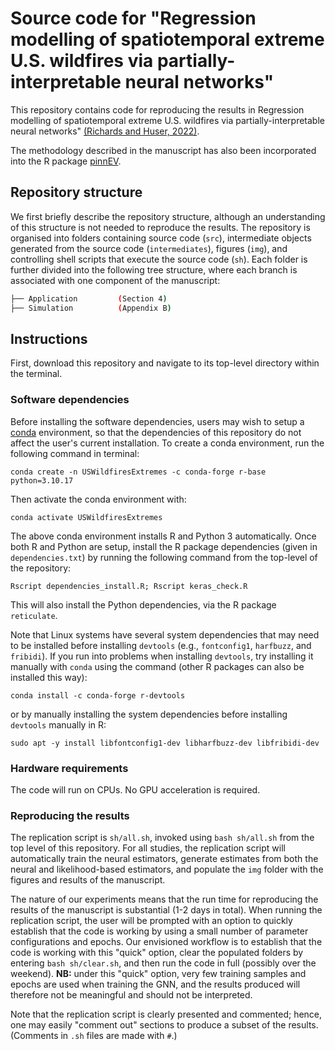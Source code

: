 # Source code for "Regression modelling of spatiotemporal extreme U.S. wildfires via partially-interpretable neural networks"

This repository contains code for reproducing the results in Regression modelling of spatiotemporal extreme U.S. wildfires via partially-interpretable neural networks" [(Richards and Huser, 2022)](https://arxiv.org/abs/2208.07581).

The methodology described in the manuscript has also been incorporated into the R package [pinnEV](https://github.com/Jbrich95/pinnEV).

## Repository structure

We first briefly describe the repository structure, although an understanding of this structure is not needed to reproduce the results. The repository is organised into folders containing source code (`src`), intermediate objects generated from the source code (`intermediates`), figures (`img`), and controlling shell scripts that execute the source code (`sh`). Each folder is further divided into the following tree structure, where each branch is associated with one component of the manuscript:

```bash
├── Application         (Section 4)
├── Simulation          (Appendix B)
```

## Instructions

First, download this repository and navigate to its top-level directory within the terminal.

### Software dependencies

Before installing the software dependencies, users may wish to setup a [conda](https://docs.conda.io/projects/conda/en/latest/user-guide/install/linux.html) environment, so that the dependencies of this repository do not affect the user's current installation. To create a conda environment, run the following command in terminal:

```
conda create -n USWildfiresExtremes -c conda-forge r-base python=3.10.17
```

Then activate the conda environment with:

```
conda activate USWildfiresExtremes
```

The above conda environment installs R and Python 3 automatically. Once both R and Python are setup, install the R package dependencies (given in `dependencies.txt`) by running the following command from the top-level of the repository:

```
Rscript dependencies_install.R; Rscript keras_check.R 
```
This will also install the Python dependencies, via the R package `reticulate`.

Note that Linux systems have several system dependencies that may need to be installed before installing `devtools` (e.g., `fontconfig1`, `harfbuzz`, and `fribidi`). If you run into problems when installing `devtools`, try installing it manually with  `conda` using the command (other R packages can also be installed this way):

```
conda install -c conda-forge r-devtools
```

or by manually installing the system dependencies before installing `devtools` manually in R:

```
sudo apt -y install libfontconfig1-dev libharfbuzz-dev libfribidi-dev
```


### Hardware requirements

The code will run on CPUs. No GPU acceleration is required.

### Reproducing the results

The replication script is `sh/all.sh`, invoked using `bash sh/all.sh` from the top level of this repository. For all studies, the replication script will automatically train the neural estimators, generate estimates from both the neural and likelihood-based estimators, and populate the `img` folder with the figures and results of the manuscript.

The nature of our experiments means that the run time for reproducing the results of the manuscript is substantial (1-2 days in total). When running the replication script, the user will be prompted with an option to quickly establish that the code is working by using a small number of parameter configurations and epochs. Our envisioned workflow is to establish that the code is working with this "quick" option, clear the populated folders by entering `bash sh/clear.sh`, and then run the code in full (possibly over the weekend). **NB:** under this "quick" option, very few training samples and epochs are used when training the GNN, and the results produced will therefore not be meaningful and should not be interpreted.  

Note that the replication script is clearly presented and commented; hence, one may easily "comment out" sections to produce a subset of the results. (Comments in `.sh` files are made with `#`.) 

